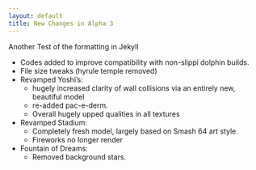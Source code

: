 ```yaml
---
layout: default
title: New Changes in Alpha 3
---
```


Another Test of the formatting in Jekyll

- Codes added to improve compatibility with non-slippi dolphin builds.
- File size tweaks (hyrule temple removed)
- Revamped Yoshi’s:
    - hugely increased clarity of wall collisions via an entirely new, beautiful model
    - re-added pac-e-derm.
    - Overall hugely upped qualities in all textures
- Revamped Stadium:
    - Completely fresh model, largely based on Smash 64 art style.
    - Fireworks no longer render
- Fountain of Dreams:
    - Removed background stars.
